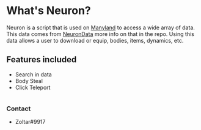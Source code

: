 # What's Neuron?

Neuron is a script that is used on [Manyland](Manyland.com) to access a wide array of data. This data comes from [NeuronData](https://github.com/Zoltar-git/NeuronData) more info on that in the repo. Using this data allows a user to download or equip, bodies, items, dynamics, etc.

## Features included
- Search in data
- Body Steal
- Click Teleport


```markdown

```

### Contact
- Zoltar#9917

